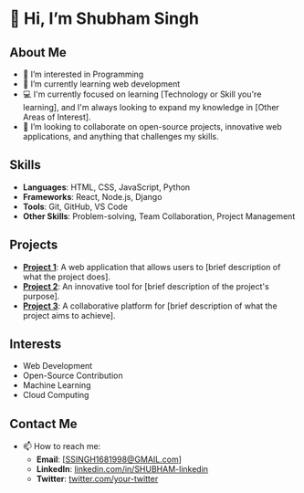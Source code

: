 # 👋 Hi, I’m Shubham Singh

## About Me
- 👀 I’m interested in Programming
- 🌱 I’m currently learning web development
- 💻 I'm currently focused on learning [Technology or Skill you're learning], and I'm always looking to expand my knowledge in [Other Areas of Interest].
- 💞️ I’m looking to collaborate on open-source projects, innovative web applications, and anything that challenges my skills.

## Skills
- **Languages**: HTML, CSS, JavaScript, Python
- **Frameworks**: React, Node.js, Django
- **Tools**: Git, GitHub, VS Code
- **Other Skills**: Problem-solving, Team Collaboration, Project Management

## Projects
- **[Project 1](link-to-project)**: A web application that allows users to [brief description of what the project does].
- **[Project 2](link-to-project)**: An innovative tool for [brief description of the project's purpose].
- **[Project 3](link-to-project)**: A collaborative platform for [brief description of what the project aims to achieve].

## Interests
- Web Development
- Open-Source Contribution
- Machine Learning
- Cloud Computing

## Contact Me
- 📫 How to reach me:
  - **Email**: [SSINGH1681998@GMAIL.com]
  - **LinkedIn**: [linkedin.com/in/SHUBHAM-linkedin](https://linkedin.com/in/your-linkedin)
  - **Twitter**: [twitter.com/your-twitter](https://twitter.com/your-twitter)

<!---
ssingh1681998/ssingh1681998 is a ✨ special ✨ repository because its `README.md` (this file) appears on your GitHub profile.
You can click the Preview link to take a look at your changes.
--->
